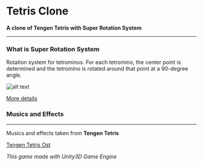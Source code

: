 # Tetris Clone
**A clone of Tengen Tetris with Super Rotation System**
<hr>

### What is Super Rotation System

Rotation system for tetrominos. For each tetromino, the center point is determined and the tetromino is rotated around that point at a 90-degree angle.

![alt text](https://tetris.wiki/images/3/3d/SRS-pieces.png)

<a href=https://tetris.wiki/Super_Rotation_System>More details</a>


### Musics and Effects
<hr>

Musics and effects taken from **Tengen Tetris**

<a href ="https://www.youtube.com/watch?v=itH8IrY1GtM&list=PLF98CC5A36A807B34">Tengen Tetris Ost</a>

*This game made with Unity3D Game Engine*
